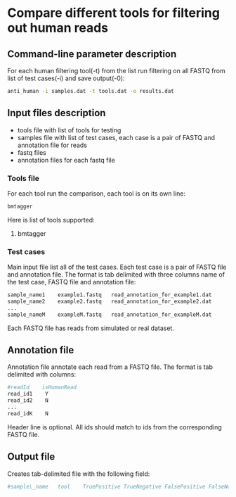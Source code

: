 # Compare different tools for filtering out human reads


## Command-line parameter description

For each human filtering tool(-t) from the list run 
filtering on all FASTQ from list of test cases(-i) and
save output(-0):

```bash
anti_human -i samples.dat -t tools.dat -o results.dat

```

## Input files description

* tools file with list of tools for testing
* samples file with list of test cases, each case is a 
pair of FASTQ and annotation file for reads
* fastq files 
* annotation files for each fastq file

### Tools file

For each tool run the comparison, each tool
is on its own line:

```R
bmtagger
```

Here is list of tools supported:

1. bmtagger

### Test cases

Main input file list all of the test cases. Each test
case is a pair of FASTQ file and annotation file. The format is 
tab delimited with three columns name of the test case, FASTQ file
and annotation file:

```R
sample_name1    example1.fastq   read_annotation_for_example1.dat
sample_name2    example2.fastq   read_annotation_for_example2.dat
...
sample_nameM    exampleM.fastq   read_annotation_for_exampleM.dat
```

Each FASTQ file has reads from simulated or real dataset.

## Annotation file

Annotation file annotate each read from a FASTQ file. The format is
tab delimited with columns:

```R
#readId    isHumanRead
read_id1    Y
read_id2    N
...
read_idK    N
```

Header line is optional. All ids should match to ids from the corresponding 
FASTQ file.

## Output file

Creates tab-delimited file with the following field:

```R
#sample\_name   tool    TruePositive TrueNegative FalsePositive FalseNegative ...
```


